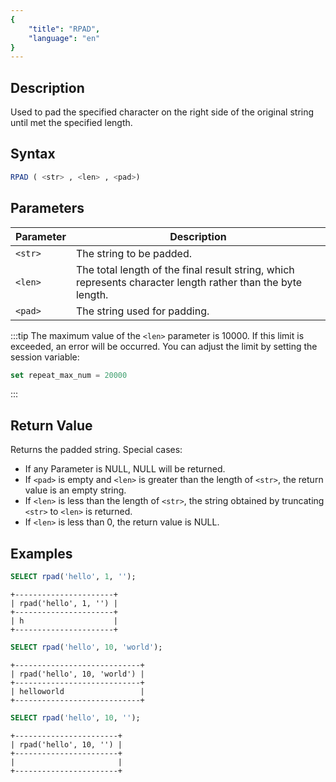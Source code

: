 ```yaml
---
{
    "title": "RPAD",
    "language": "en"
}
---
```


<!-- 
Licensed to the Apache Software Foundation (ASF) under one
or more contributor license agreements.  See the NOTICE file
distributed with this work for additional information
regarding copyright ownership.  The ASF licenses this file
to you under the Apache License, Version 2.0 (the
"License"); you may not use this file except in compliance
with the License.  You may obtain a copy of the License at

  http://www.apache.org/licenses/LICENSE-2.0

Unless required by applicable law or agreed to in writing,
software distributed under the License is distributed on an
"AS IS" BASIS, WITHOUT WARRANTIES OR CONDITIONS OF ANY
KIND, either express or implied.  See the License for the
specific language governing permissions and limitations
under the License.
-->

## Description

Used to pad the specified character on the right side of the original string until met the specified length.

## Syntax

```sql
RPAD ( <str> , <len> , <pad>)
```

## Parameters

| Parameter      | Description                                                                                                 |
|---------|-------------------------------------------------------------------------------------------------------------|
| `<str>` | The string to be padded.                                                                                    |
| `<len>` | The total length of the final result string, which represents character length rather than the byte length. |
| `<pad>` | The string used for padding.                                                                                |

:::tip
The maximum value of the `<len>` parameter is 10000. If this limit is exceeded, an error will be occurred. You can adjust the limit by setting the session variable:
```sql
set repeat_max_num = 20000
```
:::

## Return Value

Returns the padded string. Special cases:

- If any Parameter is NULL, NULL will be returned.
- If `<pad>` is empty and `<len>` is greater than the length of `<str>`, the return value is an empty string.
- If `<len>` is less than the length of `<str>`, the string obtained by truncating `<str>` to `<len>` is returned.
- If `<len>` is less than 0, the return value is NULL.

## Examples

```sql
SELECT rpad('hello', 1, '');
```

```text
+----------------------+
| rpad('hello', 1, '') |
+----------------------+
| h                    |
+----------------------+
```

```sql
SELECT rpad('hello', 10, 'world');
```

```text
+----------------------------+
| rpad('hello', 10, 'world') |
+----------------------------+
| helloworld                 |
+----------------------------+
```

```sql
SELECT rpad('hello', 10, '');
```

```text
+-----------------------+
| rpad('hello', 10, '') |
+-----------------------+
|                       |
+-----------------------+
```
